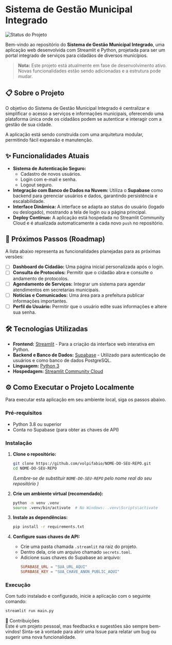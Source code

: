 # Sistema de Gestão Municipal Integrado

![Status do Projeto](https://img.shields.io/badge/status-em%20desenvolvimento-yellow )

Bem-vindo ao repositório do **Sistema de Gestão Municipal Integrado**, uma aplicação web desenvolvida com Streamlit e Python, projetada para ser um portal integrado de serviços para cidadãos de diversos municípios.

> **Nota:** Este projeto está atualmente em fase de desenvolvimento ativo. Novas funcionalidades estão sendo adicionadas e a estrutura pode mudar.

## 📋 Sobre o Projeto

O objetivo do Sistema de Gestão Municipal Integrado é centralizar e simplificar o acesso a serviços e informações municipais, oferecendo uma plataforma única onde os cidadãos podem se autenticar e interagir com a gestão de sua cidade.

A aplicação está sendo construída com uma arquitetura modular, permitindo fácil expansão e manutenção.

## ✨ Funcionalidades Atuais

*   **Sistema de Autenticação Seguro:**
    *   Cadastro de novos usuários.
    *   Login com e-mail e senha.
    *   Logout seguro.
*   **Integração com Banco de Dados na Nuvem:** Utiliza o **Supabase** como backend para gerenciar usuários e dados, garantindo persistência e escalabilidade.
*   **Interface Dinâmica:** A interface se adapta ao status do usuário (logado ou deslogado), mostrando a tela de login ou a página principal.
*   **Deploy Contínuo:** A aplicação está hospedada no Streamlit Community Cloud e é atualizada automaticamente a cada novo `push` no repositório.

## 🚀 Próximos Passos (Roadmap)

A lista abaixo representa as funcionalidades planejadas para as próximas versões:

- [ ] **Dashboard do Cidadão:** Uma página inicial personalizada após o login.
- [ ] **Consulta de Protocolos:** Permitir que o cidadão abra e consulte o andamento de protocolos.
- [ ] **Agendamento de Serviços:** Integrar um sistema para agendar atendimentos em secretarias municipais.
- [ ] **Notícias e Comunicados:** Uma área para a prefeitura publicar informações importantes.
- [ ] **Perfil do Usuário:** Permitir que o usuário edite suas informações e altere sua senha.

## 🛠️ Tecnologias Utilizadas

*   **Frontend:** [Streamlit](https://streamlit.io/ ) - Para a criação da interface web interativa em Python.
*   **Backend e Banco de Dados:** [Supabase](https://supabase.com/ ) - Utilizado para autenticação de usuários e como banco de dados PostgreSQL.
*   **Linguagem:** [Python 3](https://www.python.org/ )
*   **Hospedagem:** [Streamlit Community Cloud](https://streamlit.io/cloud )

## ⚙️ Como Executar o Projeto Localmente

Para executar esta aplicação em seu ambiente local, siga os passos abaixo.

### Pré-requisitos

*   Python 3.8 ou superior
*   Conta no Supabase (para obter as chaves de API)

### Instalação

1.  **Clone o repositório:**
    ```bash
    git clone https://github.com/volpifabio/NOME-DO-SEU-REPO.git
    cd NOME-DO-SEU-REPO
    ```
    *(Lembre-se de substituir `NOME-DO-SEU-REPO` pelo nome real do seu repositório )*

2.  **Crie um ambiente virtual (recomendado):**
    ```bash
    python -m venv .venv
    source .venv/bin/activate  # No Windows: .venv\Scripts\activate
    ```

3.  **Instale as dependências:**
    ```bash
    pip install -r requirements.txt
    ```

4.  **Configure suas chaves de API:**
    *   Crie uma pasta chamada `.streamlit` na raiz do projeto.
    *   Dentro dela, crie um arquivo chamado `secrets.toml`.
    *   Adicione suas chaves do Supabase ao arquivo:
        ```toml
        SUPABASE_URL = "SUA_URL_AQUI"
        SUPABASE_KEY = "SUA_CHAVE_ANON_PUBLIC_AQUI"
        ```

### Execução

Com tudo instalado e configurado, inicie a aplicação com o seguinte comando:

```bash
streamlit run main.py
```

🤝 Contribuições  
Este é um projeto pessoal, mas feedbacks e sugestões são sempre bem-vindos! Sinta-se à vontade para abrir uma Issue para relatar um bug ou sugerir uma nova funcionalidade.

